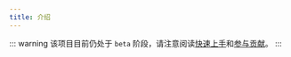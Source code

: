 ```yaml
---
title: 介绍
---
```

::: warning
该项目目前仍处于 `beta` 阶段，请注意阅读[快速上手](./getting-started.md)和[参与贡献](./contributing.md)。
:::

<AutoCatalog base='/guide' />



